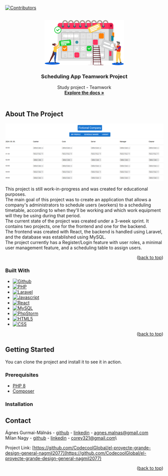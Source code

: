 <a name="readme-top"></a>

<!-- PROJECT SHIELDS -->

[![Contributors][contributors-shield]][contributors-url]

<!-- PROJECT LOGO -->
<br />
<div align="center">
  <a href="https://github.com/CodecoolGlobal/el-proyecte-grande-design-general-nagmil2077">
    <img src="images/schedule.png" alt="Logo" width="50%" height="50%">
  </a>

<h3 align="center">Scheduling App Teamwork Project</h3>

  <p align="center">
    Study project - Teamwork
    <br />
    <a href="https://github.com/CodecoolGlobal/el-proyecte-grande-design-general-nagmil2077"><strong>Explore the docs »</strong></a>
    <br />
    <br />
  </p>
</div>

<!-- ABOUT THE PROJECT -->

## About The Project

[![Product Name Screen Shot][product-screenshot]](https://github.com/CodecoolGlobal/el-proyecte-grande-design-general-nagmil2077)

This project is still work-in-progress and was created for educational purposes.\
The main goal of this project was to create an application that allows a company's administrators to schedule users (workers)
to a scheduling timetable, according to when they'll be working and which work equipment will they be using during that period.\
The current state of the project was created under a 3-week sprint.
It contains two projects, one for the frontend and one for the backend.\
The frontend was created with React, the backend is handled using Laravel, and the database was established using MySQL.\
The project currently has a Register/Login feature with user roles, a minimal user management feature,
and a scheduling table to assign users.

<p align="right">(<a href="#readme-top">back to top</a>)</p>

### Built With

* [![Github][Github]][Github-url]
* [![PHP][PHP]][Php-url]
* [![Laravel][Laravel]][Laravel-url]
* [![Javascript][Javascript]][Javascript-url]
* [![React][React.js]][React-url]
* [![MySQL][MySQL]][MySQL-url]
* [![PhpStorm][PhpStorm]][PhpStorm-url]
* [![HTML5][HTML5]][HTML5-url]
* [![CSS][CSS]][CSS-url]

<p align="right">(<a href="#readme-top">back to top</a>)</p>

<!-- GETTING STARTED -->

## Getting Started

You can clone the project and install it to see it in action.

### Prerequisites

* [PHP 8](https://www.php.net/downloads.php)
* [Composer](https://getcomposer.org/)

### Installation

<!-- CONTACT -->
## Contact

Ágnes Gurmai-Málnás - [github](https://github.com/BerryBusiness) - [linkedin](https://www.linkedin.com/in/agnes-gurmai-malnas/) - agnes.malnas@gmail.com\
Milan Nagy - [github](https://github.com/nagmil2077) - [linkedin](https://www.linkedin.com/in/milan-nagy-a76b1416a/) - corey321@gmail.com\

Project Link: [https://github.com/CodecoolGlobal/el-proyecte-grande-design-general-nagmil2077](https://github.com/CodecoolGlobal/el-proyecte-grande-design-general-nagmil2077)

<p align="right">(<a href="#readme-top">back to top</a>)</p>

<!-- MARKDOWN LINKS & IMAGES -->
<!-- https://www.markdownguide.org/basic-syntax/#reference-style-links -->

[contributors-shield]: https://img.shields.io/github/contributors/othneildrew/Best-README-Template.svg?style=for-the-badge
[contributors-url]: https://github.com/CodecoolGlobal/el-proyecte-grande-design-general-nagmil2077/graphs/contributors
[linkedin-shield]: https://img.shields.io/badge/-LinkedIn-black.svg?style=for-the-badge&logo=linkedin&colorB=555
[linkedin-url]: https://www.linkedin.com/in/milan-nagy-a76b1416a/
[product-screenshot]: images/app.png

<!-- STACKS -->
[React.js]: https://img.shields.io/badge/React-20232A?style=for-the-badge&logo=react&logoColor=61DAFB
[React-url]: https://reactjs.org/
[MySQL]: https://shields.io/badge/MySQL-lightgrey?logo=mysql&style=plastic&logoColor=white&labelColor=blue
[MySQL-url]: https://www.mysql.com/
[PhpStorm]: https://img.shields.io/badge/PhpStorm-000000.svg?style=for-the-badge&logo=phpstorm&logoColor=white
[PhpStorm-url]: https://www.jetbrains.com/phpstorm/
[Github]: https://img.shields.io/badge/GitHub-100000?style=for-the-badge&logo=github&logoColor=white
[Github-url]: https://github.com
[PHP]: https://img.shields.io/badge/PHP-ED8B00?style=for-the-badge&logo=php&logoColor=white
[Php-url]: https://www.php.net/
[Laravel]: https://img.shields.io/badge/Laravel-6DB33F?style=for-the-badge&logo=laravel&logoColor=white
[Laravel-url]: https://laravel.com/
[Javascript]: https://img.shields.io/badge/JavaScript-F7DF1E?style=for-the-badge&logo=javascript&logoColor=black
[Javascript-url]: https://www.javascript.com
[CSS]: https://img.shields.io/badge/CSS-239120?&style=for-the-badge&logo=css3&logoColor=white
[CSS-url]: https://developer.mozilla.org/en-US/docs/Web/CSS
[HTML5]: https://img.shields.io/badge/HTML5-E34F26?style=for-the-badge&logo=html5&logoColor=white
[HTML5-url]: https://en.wikipedia.org/wiki/HTML5
